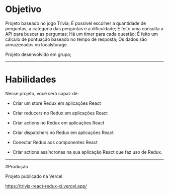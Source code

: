 # Objetivo
Projeto baseado no jogo Trivia;
É possível escolher a quantidade de perguntas, a categoria das perguntas e a dificuldade;
É feito uma consulta a API para buscar as perguntas;
Há um timer para cada questão;
É feito um cálculo de pontuação baseado no tempo de resposta;
Os dados são armazenados no localstorage.

Projeto desenvolvido em grupo;

---
# Habilidades

Nesse projeto, você será capaz de:

  - Criar um store Redux em aplicações React

  - Criar reducers no Redux em aplicações React

  - Criar actions no Redux em aplicações React

  - Criar dispatchers no Redux em aplicações React

  - Conectar Redux aos componentes React

  - Criar actions assíncronas na sua aplicação React que faz uso de Redux.

---

#Produção

Projeto publicado na Vercel

https://trivia-react-redux-xi.vercel.app/